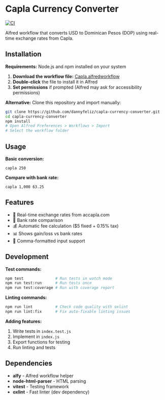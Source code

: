 # Capla Currency Converter

[![CI](https://github.com/DannyFeliz/capla-alfted/actions/workflows/ci.yml/badge.svg)](https://github.com/DannyFeliz/capla-alfted/actions)

Alfred workflow that converts USD to Dominican Pesos (DOP) using real-time exchange rates from Capla.

## Installation

**Requirements:** Node.js and npm installed on your system

1. **Download the workflow file:** [Capla.alfredworkflow](https://github.com/DannyFeliz/capla-alfted/blob/main/Capla.alfredworkflow)
2. **Double-click** the file to install it in Alfred
3. **Set permissions** if prompted (Alfred may ask for accessibility permissions)

**Alternative:** Clone this repository and import manually:
```bash
git clone https://github.com/dannyfeliz/capla-currency-converter.git
cd capla-currency-converter
npm install
# Open Alfred Preferences > Workflows > Import
# Select the workflow folder
```

## Usage

**Basic conversion:**
```
capla 250
```

**Compare with bank rate:**
```
capla 1,000 63.25
```

## Features

- 💱 Real-time exchange rates from accapla.com
- 🏦 Bank rate comparison
- 💰 Automatic fee calculation ($5 fixed + 0.15% tax)
- 📊 Shows gain/loss vs bank rates
- 🔢 Comma-formatted input support

## Development

**Test commands:**
```bash
npm test              # Run tests in watch mode
npm run test:run      # Run tests once
npm run test:coverage # Run with coverage report
```

**Linting commands:**
```bash
npm run lint          # Check code quality with oxlint
npm run lint:fix      # Fix auto-fixable linting issues
```

**Adding features:**
1. Write tests in `index.test.js`
2. Implement in `index.js`
3. Export functions for testing
4. Run linting and tests

## Dependencies

- **alfy** - Alfred workflow helper
- **node-html-parser** - HTML parsing
- **vitest** - Testing framework
- **oxlint** - Fast linter (dev dependency) 